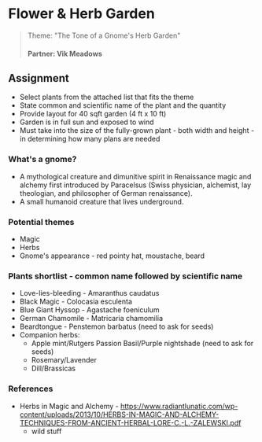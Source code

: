 # Flower & Herb Garden
> Theme: "The Tone of a Gnome's Herb Garden"
> #### Partner: Vik Meadows

## Assignment
* Select plants from the attached list that fits the theme
* State common and scientific name of the plant and the quantity
* Provide layout for 40 sqft garden (4 ft x 10 ft)
* Garden is in full sun and exposed to wind
* Must take into the size of the fully-grown plant - both width and height - in determining how many plans are needed

### What's a gnome?
* A mythological creature and dimunitive spirit in Renaissance magic and alchemy first introduced by Paracelsus (Swiss physician, alchemist, lay theologian, and philosopher of German renaissance).
* A small humanoid creature that lives underground.

### Potential themes
* Magic
* Herbs
* Gnome's appearance - red pointy hat, moustache, beard

### Plants shortlist - common name followed by scientific name
* Love-lies-bleeding - Amaranthus caudatus
* Black Magic - Colocasia esculenta
* Blue Giant Hyssop - Agastache foeniculum
* German Chamomile - Matricaria chamomilia
* Beardtongue - Penstemon barbatus (need to ask for seeds)
* Companion herbs:
   * Apple mint/Rutgers Passion Basil/Purple nightshade (need to ask for seeds)
   * Rosemary/Lavender
   * Dill/Brassicas

### References
* Herbs in Magic and Alchemy - https://www.radiantlunatic.com/wp-content/uploads/2013/10/HERBS-IN-MAGIC-AND-ALCHEMY-TECHNIQUES-FROM-ANCIENT-HERBAL-LORE-C.-L.-ZALEWSKI.pdf
  * wild stuff
